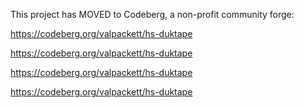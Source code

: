 This project has MOVED to Codeberg, a non-profit community forge:

https://codeberg.org/valpackett/hs-duktape

https://codeberg.org/valpackett/hs-duktape

https://codeberg.org/valpackett/hs-duktape

https://codeberg.org/valpackett/hs-duktape

